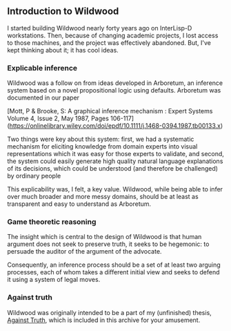 ## Introduction to Wildwood

I started building Wildwood nearly forty years ago on InterLisp-D workstations.
Then, because of changing academic projects, I lost access to those machines,
and the project was effectively abandoned. But, I've kept thinking about it; it
has cool ideas.

### Explicable inference

Wildwood was a follow on from ideas developed in Arboretum, an inference system
based on a novel propositional logic using defaults. Arboretum was documented in
our paper

[Mott, P & Brooke, S: A graphical inference mechanism : Expert Systems Volume 4, Issue 2, May 1987, Pages 106-117]
(https://onlinelibrary.wiley.com/doi/epdf/10.1111/j.1468-0394.1987.tb00133.x)

Two things were key about this system: first, we had a systematic mechanism for
eliciting knowledge from domain experts into visual representations which it
was easy for those experts to validate, and second, the system could easily
generate high quality natural language explanations of its decisions, which
could be understood (and therefore be challenged) by ordinary people

This explicability was, I felt, a key value. Wildwood, while being able to infer
over much broader and more messy domains, should be at least as transparent
and easy to understand as Arboretum.

### Game theoretic reasoning

The insight which is central to the design of Wildwood is that human argument
does not seek to preserve truth, it seeks to be hegemonic: to persuade the
auditor of the argument of the advocate.

Consequently, an inference process should be a set of at least two arguing
processes, each of whom takes a different initial view and seeks to defend it
using a system of legal moves.

### Against truth

Wildwood was originally intended to be a part of my (unfinished) thesis,
[Against Truth](AgainstTruth.html), which is included in this archive for
your amusement.
